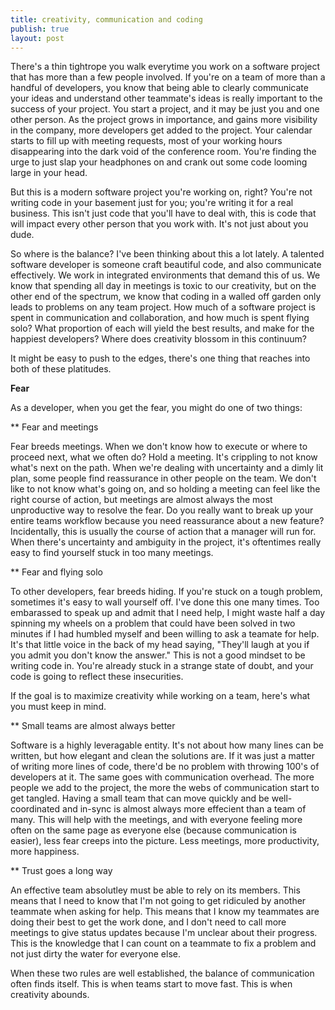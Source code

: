 ```yaml
---
title: creativity, communication and coding
publish: true
layout: post
---
```


There's a thin tightrope you walk everytime you work on a software project that
has more than a few people involved. If you're on a team of more than a handful
of developers, you know that being able to clearly communicate your ideas and
understand other teammate's ideas is really important to the success of your
project. You start a project, and it may be just you and one other person. As
the project grows in importance, and gains more visibility in the company, more
developers get added to the project. Your calendar starts to fill up with meeting
requests, most of your working hours disappearing into the dark void of the
conference room. You're finding the urge to just slap your headphones on and crank
out some code looming large in your head. 

But this is a modern software project you're working on, right? You're not
writing code in your basement just for you; you're writing it for a real
business. This isn't just code that you'll have to deal with, this is code that
will impact every other person that you work with. It's not just about you dude.

So where is the balance? I've been thinking about this a lot lately. A talented
software developer is someone craft beautiful code, and also communicate
effectively. We work in integrated environments that demand this of us. We know
that spending all day in meetings is toxic to our creativity, but on the other
end of the spectrum, we know that coding in a walled off garden only leads to
problems on any team project. How much of a software project is spent in
communication and collaboration, and how much is spent flying solo?  What
proportion of each will yield the best results, and make for the happiest
developers? Where does creativity blossom in this continuum?

It might be easy to push to the edges, there's one thing that reaches into both
of these platitudes.

**Fear**

As a developer, when you get the fear, you might do one of two things:

** Fear and meetings

Fear breeds meetings. When we don't know how to execute or where to proceed
next, what we often do? Hold a meeting. It's crippling to not know what's next
on the path. When we're dealing with uncertainty and a dimly lit plan, some
people find reassurance in other people on the team. We don't like to not know
what's going on, and so holding a meeting can feel like the right course of
action, but meetings are almost always the most unproductive way to resolve the
fear. Do you really want to break up your entire teams workflow because you need
reassurance about a new feature? Incidentally, this is usually the course of
action that a manager will run for. When there's uncertainty and ambiguity in
the project, it's oftentimes really easy to find yourself stuck in too many
meetings.

** Fear and flying solo

To other developers, fear breeds hiding. If you're stuck on a tough problem,
sometimes it's easy to wall yourself off. I've done this one many times. Too
embarassed to speak up and admit that I need help, I might waste half a day
spinning my wheels on a problem that could have been solved in two minutes if I
had humbled myself and been willing to ask a teamate for help. It's that little
voice in the back of my head saying, "They'll laugh at you if you admit you
don't know the answer." This is not a good mindset to be writing code in. You're
already stuck in a strange state of doubt, and your code is going to reflect
these insecurities.

 If the goal is to maximize creativity while working on a team, here's what you
 must keep in mind.

** Small teams are almost always better

Software is a highly leveragable entity. It's not about how many lines can be
written, but how elegant and clean the solutions are. If it was just a matter of
writing more lines of code, there'd be no problem with throwing 100's of
developers at it. The same goes with communication overhead. The more people we
add to the project, the more the webs of communication start to get tangled.
Having a small team that can move quickly and be well-coordinated and in-sync is
almost always more effecient than a team of many. This will help with the
meetings, and with everyone feeling more often on the same page as everyone else
(because communication is easier), less fear creeps into the picture. Less
meetings, more productivity, more happiness.

** Trust goes a long way

An effective team absolutley must be able to rely on its members. This means
that I need to know that I'm not going to get ridiculed by another teammate when
asking for help. This means that I know my teammates are doing their best to get
the work done, and I don't need to call more meetings to give status updates
because I'm unclear about their progress. This is the knowledge that I can count
on a teammate to fix a problem and not just dirty the water for everyone else.

When these two rules are well established, the balance of communication often
finds itself. This is when teams start to move fast. This is when creativity
abounds.

